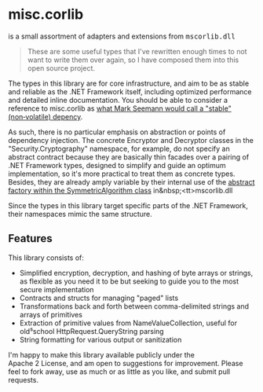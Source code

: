 # misc.corlib

is a small assortment of adapters and extensions from <tt>mscorlib.dll</tt>

> These are some useful types that I've rewritten
> enough times to not want to write them over again,
> so I have composed them into this open source project.

The types in this library are for core infrastructure, and aim
to be as stable and reliable as the .NET&nbsp;Framework itself,
including optimized performance and detailed inline documentation.
You should be able to consider a reference to misc.corlib as
[what Mark&nbsp;Seemann would call a "stable"
(non&#8209;volatile)&nbsp;depency](http://blogs.msdn.com/b/ploeh/archive/2006/08/24/718828.aspx).

As&nbsp;such, there is no particular emphasis on abstraction
or points of dependency injection. The&nbsp;concrete Encryptor and
Decryptor classes in the "Security.Cryptography" namespace,
for example, do&nbsp;not specify an abstract contract because
they are basically thin facades over a pairing of .NET&nbsp;Framework types,
designed to simplify and guide an optimum implementation, so it's
more practical to treat them as concrete types.
Besides, they are already amply variable by their internal use
of the [abstract factory within the SymmetricAlgorithm
class](https://msdn.microsoft.com/en-us/library/k74a682y(v=vs.110).aspx)
in&nbsp;<tt>mscorlib.dll</tt>

Since the types in this library target specific parts of the
.NET&nbsp;Framework, their namespaces mimic the&nbsp;same&nbsp;structure.


## Features

This library consists of:

- Simplified encryption, decryption, and hashing of byte arrays or strings, as flexible as you need it to be but seeking to guide you to the most secure implementation
- Contracts and structs for managing "paged" lists
- Transformations back and forth between comma-delimited strings and arrays of primitives
- Extraction of primitive values from NameValueCollection, useful for old&#8309;school HttpRequest.QueryString parsing
- String formatting for various output or sanitization

I'm happy to make this library available publicly under the Apache&nbsp;2&nbsp;License,
and am open to suggestions for improvement. Please feel to fork away, use as much or
as little as you like, and submit pull requests.
